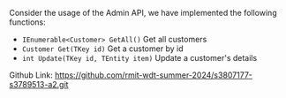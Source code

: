 
Consider the usage of the Admin API, we have implemented the following functions:
- ```IEnumerable<Customer> GetAll()``` Get all customers
- ```Customer Get(TKey id)``` Get a customer by id
- ```int Update(TKey id, TEntity item)``` Update a customer's details



Github Link: https://github.com/rmit-wdt-summer-2024/s3807177-s3789513-a2.git